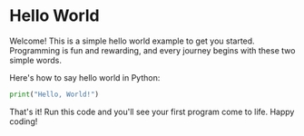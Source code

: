 # Hello World

Welcome! This is a simple hello world example to get you started. Programming is fun and rewarding, and every journey begins with these two simple words.

Here's how to say hello world in Python:

```python
print("Hello, World!")
```

That's it! Run this code and you'll see your first program come to life. Happy coding!

